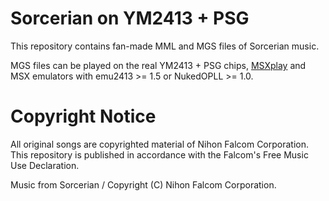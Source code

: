 # Sorcerian on YM2413 + PSG
This repository contains fan-made MML and MGS files of Sorcerian music. 

MGS files can be played on the real YM2413 + PSG chips, [MSXplay](https://msxplay.com) and MSX emulators with emu2413 >= 1.5 or NukedOPLL >= 1.0.

# Copyright Notice
All original songs are copyrighted material of Nihon Falcom Corporation. This repository is published in accordance with the Falcom's Free Music Use Declaration.

Music from Sorcerian / Copyright (C) Nihon Falcom Corporation.
